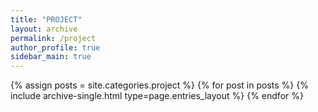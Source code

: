 ```yaml
---
title: "PROJECT"
layout: archive
permalink: /project
author_profile: true
sidebar_main: true
---
```


{% assign posts = site.categories.project %}
{% for post in posts %} {% include archive-single.html type=page.entries_layout %} {% endfor %}
